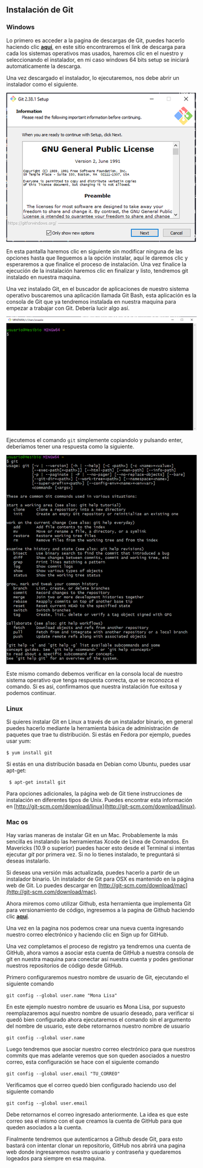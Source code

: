## Instalación de Git

### Windows

Lo primero es acceder a la pagina de descargas de Git, puedes hacerlo haciendo clic [**aquí**](https://git-scm.com/downloads), en este sitio encontraremos el link de descarga para cada los sistemas operativos mas usados, haremos clic en el nuestro y seleccionando el instalador, en mi caso windows 64 bits setup se iniciará automaticamente la descarga.

Una vez descargado el instalador, lo ejecutaremos, nos debe abrir un instalador como el siguiente.

![Instalacion git](./resources/InstalacionGit.png)

En esta pantalla haremos clic en siguiente sin modificar ninguna de las opciones hasta que lleguemos a la opción instalar, aquí le daremos clic y esperaremos a que finalice el proceso de instalación. Una vez finalice la ejecución de la instalación haremos clic en finalizar y listo, tendremos git instalado en nuestra maquina.

Una vez instalado Git, en el buscador de aplicaciones de nuestro sistema operativo buscaremos una aplicación llamada Git Bash, esta aplicación es la consola de Git que ya tendremos instalada en nuestra maquina para empezar a trabajar con Git. Debería lucir algo así.

![Git bash](./resources/GitBash.png)

Ejecutemos el comando `git` simplemente copiandolo y pulsando enter, deberíamos tener una respuesta como la siguiente.

![Git command](./resources/GitCommand.png)

Este mismo comando debemos verificar en la consola local de nuestro sistema operativo que tenga respuesta correcta, que se reconozca el comando. Si es así, confirmamos que nuestra instalación fue exitosa y podemos continuar.

### Linux

Si quieres instalar Git en Linux a través de un instalador binario, en general puedes hacerlo mediante la herramienta básica de administración de paquetes que trae tu distribución. Si estás en Fedora por ejemplo, puedes usar yum:

```
$ yum install git
```

Si estás en una distribución basada en Debian como Ubuntu, puedes usar apt-get:

```
 $ apt-get install git
```

Para opciones adicionales, la página web de Git tiene instrucciones de instalación en diferentes tipos de Unix. Puedes encontrar esta información en [http://git-scm.com/download/linux](http://git-scm.com/download/linux).

### Mac os

Hay varias maneras de instalar Git en un Mac. Probablemente la más sencilla es instalando las herramientas Xcode de Línea de Comandos. En Mavericks (10.9 o superior) puedes hacer esto desde el Terminal si intentas ejecutar _git_ por primera vez. Si no lo tienes instalado, te preguntará si deseas instalarlo.

Si deseas una versión más actualizada, puedes hacerlo a partir de un instalador binario. Un instalador de Git para OSX es mantenido en la página web de Git. Lo puedes descargar en [http://git-scm.com/download/mac](http://git-scm.com/download/mac).

Ahora miremos como utilizar Github, esta herramienta que implementa Git para versionamiento de código, ingresemos a la pagina de Github haciendo clic [**aquí**](https://github.com/).

Una vez en la pagina nos podemos crear una nueva cuenta ingresando nuestro correo electrónico y haciendo clic en Sign up for GitHub.

Una vez completamos el proceso de registro ya tendremos una cuenta de GitHub, ahora vamos a asociar esta cuenta de GitHub a nuestra consola de git en nuestra maquina para conectar así nuestra cuenta y podes gestionar nuestros repositorios de código desde GitHub.

Primero configuraremos nuestro nombre de usuario de Git, ejecutando el siguiente comando

```
git config --global user.name "Mona Lisa"
```

En este ejemplo nuestro nombre de usuario es Mona Lisa, por supuesto reemplazaremos aquí nuestro nombre de usuario deseado, para verificar si quedó bien configurado ahora ejecutaremos el comando sin el argumento del nombre de usuario, este debe retornarnos nuestro nombre de usuario

```
git config --global user.name
```

Luego tendremos que asociar nuestro correo electrónico para que nuestros commits que mas adelante veremos que son queden asociados a nuestro correo, esta configuración se hace con el siguiente comando

```
git config --global user.email "TU_CORREO"
```

Verificamos que el correo quedó bien configurado haciendo uso del siguiente comando

```
git config --global user.email
```

Debe retornarnos el correo ingresado anteriormente. La idea es que este correo sea el mismo con el que creamos la cuenta de GitHub para que queden asociados a la cuenta.

Finalmente tendremos que autenticarnos a Github desde Git, para esto bastará con intentar clonar un repositorio, GitHub nos abrirá una pagina web donde ingresaremos nuestro usuario y contraseña y quedaremos logeados para siempre en esa maquina.
